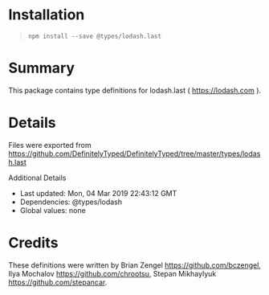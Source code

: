# Installation
> `npm install --save @types/lodash.last`

# Summary
This package contains type definitions for lodash.last ( https://lodash.com ).

# Details
Files were exported from https://github.com/DefinitelyTyped/DefinitelyTyped/tree/master/types/lodash.last

Additional Details
 * Last updated: Mon, 04 Mar 2019 22:43:12 GMT
 * Dependencies: @types/lodash
 * Global values: none

# Credits
These definitions were written by Brian Zengel <https://github.com/bczengel>, Ilya Mochalov <https://github.com/chrootsu>, Stepan Mikhaylyuk <https://github.com/stepancar>.
